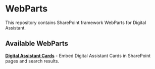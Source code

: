 # WebParts

This repository contains SharePoint framework WebParts for Digital Assistant.

## Available WebParts

**[Digital Assistant Cards](https://gitlab.com/adenin-team/webparts/-/tree/master/cards-webpart)** - Embed Digital Assistant Cards in SharePoint pages and search results.